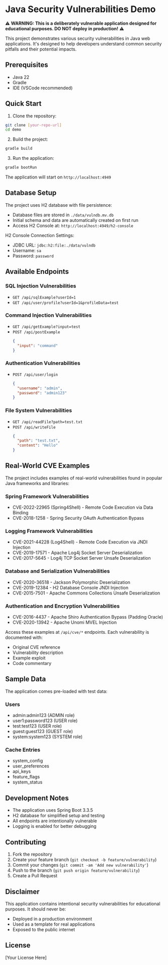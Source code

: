 # Java Security Vulnerabilities Demo

⚠️ **WARNING: This is a deliberately vulnerable application designed for educational purposes. DO NOT deploy in production!** ⚠️

This project demonstrates various security vulnerabilities in Java web applications. It's designed to help developers understand common security pitfalls and their potential impacts.

## Prerequisites

- Java 22
- Gradle
- IDE (VSCode recommended)

## Quick Start

1. Clone the repository:

```bash
git clone [your-repo-url]
cd demo
```

2. Build the project:

```bash
gradle build
```

3. Run the application:

```bash
gradle bootRun
```

The application will start on `http://localhost:4949`

## Database Setup

The project uses H2 database with file persistence:

- Database files are stored in `./data/vulndb.mv.db`
- Initial schema and data are automatically created on first run
- Access H2 Console at: `http://localhost:4949/h2-console`

H2 Console Connection Settings:

- JDBC URL: `jdbc:h2:file:./data/vulndb`
- Username: `sa`
- Password: `password`

## Available Endpoints

### SQL Injection Vulnerabilities

- `GET /api/sqlExample?userId=1`
- `GET /api/user/profile?userId=1&profileData=test`

### Command Injection Vulnerabilities

- `GET /api/getExample?input=test`
- `POST /api/postExample`
  ```json
  {
    "input": "command"
  }
  ```

### Authentication Vulnerabilities

- `POST /api/user/login`
  ```json
  {
    "username": "admin",
    "password": "admin123"
  }
  ```

### File System Vulnerabilities

- `GET /api/readFile?path=test.txt`
- `POST /api/writeFile`
  ```json
  {
    "path": "test.txt",
    "content": "Hello"
  }
  ```

## Real-World CVE Examples

The project includes examples of real-world vulnerabilities found in popular Java frameworks and libraries:

### Spring Framework Vulnerabilities

- CVE-2022-22965 (Spring4Shell) - Remote Code Execution via Data Binding
- CVE-2018-1258 - Spring Security OAuth Authentication Bypass

### Logging Framework Vulnerabilities

- CVE-2021-44228 (Log4Shell) - Remote Code Execution via JNDI Injection
- CVE-2019-17571 - Apache Log4j Socket Server Deserialization
- CVE-2017-5645 - Log4j TCP Socket Server Unsafe Deserialization

### Database and Serialization Vulnerabilities

- CVE-2020-36518 - Jackson Polymorphic Deserialization
- CVE-2019-12384 - H2 Database Console JNDI Injection
- CVE-2015-7501 - Apache Commons Collections Unsafe Deserialization

### Authentication and Encryption Vulnerabilities

- CVE-2016-4437 - Apache Shiro Authentication Bypass (Padding Oracle)
- CVE-2020-13942 - Apache Unomi MVEL Injection

Access these examples at `/api/cve/*` endpoints. Each vulnerability is documented with:
- Original CVE reference
- Vulnerability description
- Example exploit
- Code commentary

## Sample Data

The application comes pre-loaded with test data:

### Users

- admin:admin123 (ADMIN role)
- user1:password123 (USER role)
- test:test123 (USER role)
- guest:guest123 (GUEST role)
- system:system123 (SYSTEM role)

### Cache Entries

- system_config
- user_preferences
- api_keys
- feature_flags
- system_status

## Development Notes

- The application uses Spring Boot 3.3.5
- H2 database for simplified setup and testing
- All endpoints are intentionally vulnerable
- Logging is enabled for better debugging

## Contributing

1. Fork the repository
2. Create your feature branch (`git checkout -b feature/vulnerability`)
3. Commit your changes (`git commit -am 'Add new vulnerability'`)
4. Push to the branch (`git push origin feature/vulnerability`)
5. Create a Pull Request

## Disclaimer

This application contains intentional security vulnerabilities for educational purposes. It should never be:

- Deployed in a production environment
- Used as a template for real applications
- Exposed to the public internet

## License

[Your License Here]
